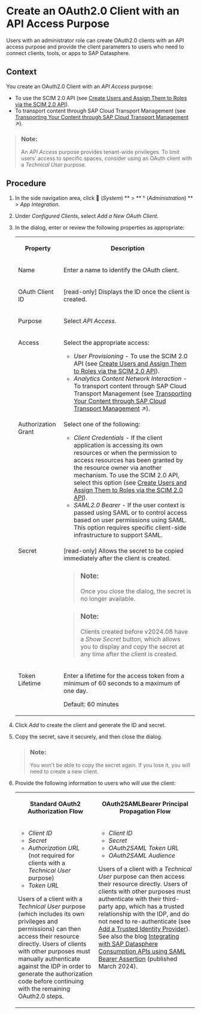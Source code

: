 <!-- loio98500631fdd14762b702ad97d106c663 -->

<link rel="stylesheet" type="text/css" href="../css/sap-icons.css"/>

# Create an OAuth2.0 Client with an API Access Purpose

Users with an administrator role can create OAuth2.0 clients with an API access purpose and provide the client parameters to users who need to connect clients, tools, or apps to SAP Datasphere.



## Context

You create an OAuth2.0 Client with an *API Access* purpose:

-   To use the SCIM 2.0 API \(see [Create Users and Assign Them to Roles via the SCIM 2.0 API](../Managing-Users-and-Roles/create-users-and-assign-them-to-roles-via-the-scim-2-0-api-1ca8c4a.md)\).
-   To transport content through SAP Cloud Transport Management \(see [Transporting Your Content through SAP Cloud Transport Management](https://help.sap.com/viewer/9f36ca35bc6145e4acdef6b4d852d560/DEV_CURRENT/en-US/05383980f0704c71ab9872360ce45622.html "Integrate SAP Datasphere with SAP Cloud Transport Management service to transport content packages across different landscapes.") :arrow_upper_right:\).

> ### Note:  
> An *API Access* purpose provides tenant-wide privileges. To limit users’ access to specific spaces, consider using an OAuth client with a *Technical User* purpose.



## Procedure

1.  In the side navigation area, click <span class="FPA-icons-V3"></span> \(*System*\) ** \> ** <span class="Belize-icons"></span> \(*Administration*\) ** \> *App Integration*.

2.  Under *Configured Clients*, select *Add a New OAuth Client*.

3.  In the dialog, enter or review the following properties as appropriate:


    <table>
    <tr>
    <th valign="top">

    Property
    
    </th>
    <th valign="top">

    Description
    
    </th>
    </tr>
    <tr>
    <td valign="top">
    
    Name
    
    </td>
    <td valign="top">
    
    Enter a name to identify the OAuth client.
    
    </td>
    </tr>
    <tr>
    <td valign="top">
    
    OAuth Client ID
    
    </td>
    <td valign="top">
    
    \[read-only\] Displays the ID once the client is created.
    
    </td>
    </tr>
    <tr>
    <td valign="top">
    
    Purpose
    
    </td>
    <td valign="top">
    
    Select *API Access*.
    
    </td>
    </tr>
    <tr>
    <td valign="top">
    
    Access
    
    </td>
    <td valign="top">
    
    Select the appropriate access:

    -   *User Provisioning* - To use the SCIM 2.0 API \(see [Create Users and Assign Them to Roles via the SCIM 2.0 API](../Managing-Users-and-Roles/create-users-and-assign-them-to-roles-via-the-scim-2-0-api-1ca8c4a.md)\).
    -   *Analytics Content Network Interaction* - To transport content through SAP Cloud Transport Management \(see [Transporting Your Content through SAP Cloud Transport Management](https://help.sap.com/viewer/9f36ca35bc6145e4acdef6b4d852d560/DEV_CURRENT/en-US/05383980f0704c71ab9872360ce45622.html "Integrate SAP Datasphere with SAP Cloud Transport Management service to transport content packages across different landscapes.") :arrow_upper_right:\).


    
    </td>
    </tr>
    <tr>
    <td valign="top">
    
    Authorization Grant
    
    </td>
    <td valign="top">
    
    Select one of the following:

    -   *Client Credentials* - If the client application is accessing its own resources or when the permission to access resources has been granted by the resource owner via another mechanism. To use the SCIM 2.0 API, select this option \(see [Create Users and Assign Them to Roles via the SCIM 2.0 API](../Managing-Users-and-Roles/create-users-and-assign-them-to-roles-via-the-scim-2-0-api-1ca8c4a.md)\).
    -   *SAML2.0 Bearer* - If the user context is passed using SAML or to control access based on user permissions using SAML. This option requires specific client-side infrastructure to support SAML.


    
    </td>
    </tr>
    <tr>
    <td valign="top">
    
    Secret
    
    </td>
    <td valign="top">
    
    \[read-only\] Allows the secret to be copied immediately after the client is created. 

    > ### Note:  
    > Once you close the dialog, the secret is no longer available.

    > ### Note:  
    > Clients created before v2024.08 have a *Show Secret* button, which allows you to display and copy the secret at any time after the client is created.


    
    </td>
    </tr>
    <tr>
    <td valign="top">
    
    Token Lifetime
    
    </td>
    <td valign="top">
    
    Enter a lifetime for the access token from a minimum of 60 seconds to a maximum of one day.

    Default: 60 minutes
    
    </td>
    </tr>
    </table>
    
4.  Click *Add* to create the client and generate the ID and secret.

5.  Copy the secret, save it securely, and then close the dialog.

    > ### Note:  
    > You won't be able to copy the secret again. If you lose it, you will need to create a new client.

6.  Provide the following information to users who will use the client:


    <table>
    <tr>
    <th valign="top">

    Standard OAuth2 Authorization Flow
    
    </th>
    <th valign="top">

    OAuth2SAMLBearer Principal Propagation Flow
    
    </th>
    </tr>
    <tr>
    <td valign="top">
    
    -   *Client ID*
    -   *Secret*
    -   *Authorization URL* \(not required for clients with a *Technical User* purpose\)
    -   *Token URL*

    Users of a client with a *Technical User* purpose \(which includes its own privileges and permissions\) can then access their resource directly. Users of clients with other purposes must manually authenticate against the IDP in order to generate the authorization code before continuing with the remaining OAuth2.0 steps.
    
    </td>
    <td valign="top">
    
    -   *Client ID*
    -   *Secret*
    -   *OAuth2SAML Token URL*
    -   *OAuth2SAML Audience*

    Users of a client with a *Technical User* purpose can then access their resource directly. Users of clients with other purposes must authenticate with their third-party app, which has a trusted relationship with the IDP, and do not need to re-authenticate \(see [Add a Trusted Identity Provider](add-a-trusted-identity-provider-ea0688a.md)\). See also the blog [Integrating with SAP Datasphere Consumption APIs using SAML Bearer Assertion](https://community.sap.com/t5/technology-blogs-by-sap/integrating-with-sap-datasphere-consumption-apis-using-saml-bearer/ba-p/13647905) \(published March 2024\). 
    
    </td>
    </tr>
    </table>
    


